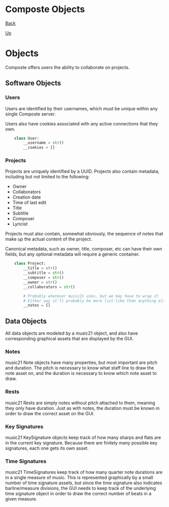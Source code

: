 # Composte Objects

[Back](index.md)

[Up](../index.md)

# Objects

Composte offers users the ability to collaborate on projects.

## Software Objects

### Users

Users are identified by their usernames, which must be unique within any
single Composte server.

Users also have cookies associated with any active connections that they own.

```python
    class User:
        __username = str()
        __cookies = []
```

### Projects

Projects are uniquely identified by a UUID. Projects also contain metadata,
including but not limited to the following:

* Owner
* Collaborators
* Creation date
* Time of last edit
* Title
* Subtitle
* Composer
* Lyricist

Projects must also contain, somewhat obviously, the sequence of notes that
make up the actual content of the project.

Canonical metadata, such as owner, title, composer, etc can have their own
fields, but any optional metadata will require a generic container.

```python
    class Project:
        __title = str()
        __subtitle = str()
        __composer = str()
        __owner = str()
        __collaborators = str()

        # Probably whatever music21 uses, but we may have to wrap it
        # Either way it'll probably be more list-like than anything else
        __notes = []
```

## Data Objects
All data objects are modeled by a music21 object, and 
also have corresponding graphical assets that are displayed by the GUI.

### Notes
music21 Note objects have many properties, but most important are
pitch and duration. The pitch is necessary to know what staff line 
to draw the note asset on, and the duration is necessary to know which 
note asset to draw.

### Rests
music21 Rests are simply notes without pitch attached to them, meaning
they only have duration. Just as with notes, the duration must be 
known in order to draw the correct asset on the GUI.

### Key Signatures
music21 KeySignature objects keep track of how many sharps and flats 
are in the current key signature. Because there are finitely many 
possible key signatures, each one gets its own asset. 

### Time Signatures
music21 TimeSignatures keep track of how many quarter note
durations are in a single measure of music. This is represented
graphically by a small number of time signature assets, but 
since the time signature also indicates barline/measure divisions, 
the GUI needs to keep track of the underlying time signature object
in order to draw the correct number of beats in a given measure. 
